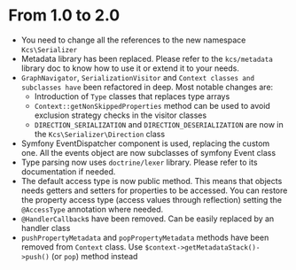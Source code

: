 From 1.0 to 2.0
================

- You need to change all the references to the new namespace `Kcs\Serializer`
- Metadata library has been replaced. Please refer to the `kcs/metadata` library doc
  to know how to use it or extend it to your needs.
- `GraphNavigator`, `SerializationVisitor` and `Context classes and subclasses have`
  been refactored in deep. Most notable changes are:
  - Introduction of `Type` classes that replaces type arrays
  - `Context::getNonSkippedProperties` method can be used to avoid exclusion strategy
    checks in the visitor classes
  - `DIRECTION_SERIALIZATION` and `DIRECTION_DESERIALIZATION` are now in the
    `Kcs\Serializer\Direction` class
- Symfony EventDispatcher component is used, replacing the custom one.
  All the events object are now subclasses of symfony Event class
- Type parsing now uses `doctrine/lexer` library.
  Please refer to its documentation if needed.
- The default access type is now public method. This means that objects needs
  getters and setters for properties to be accessed. You can restore the property
  access type (access values through reflection) setting the `@AccessType` annotation
  where needed.
- `@HandlerCallback`s have been removed. Can be easily replaced by an handler class
- `pushPropertyMetadata` and `popPropertyMetadata` methods have been removed from
  `Context` class. Use `$context->getMetadataStack()->push()` (or `pop`) method instead
